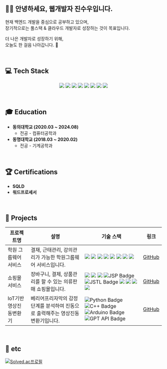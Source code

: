## 👨‍💻 안녕하세요, 웹개발자 진수우입니다.  

현재 백엔드 개발을 중심으로 공부하고 있으며,  
장기적으로는 풀스택 & 클라우드 개발자로 성장하는 것이 목표입니다.  

더 나은 개발자로 성장하기 위해,  
오늘도 한 걸음 나아갑니다. 🚀  

<br>

## 💻 Tech Stack
<p align="center">
  <img src="https://img.shields.io/badge/Java-F89820?style=for-the-badge&logo=openjdk&logoColor=white">
  <img src="https://img.shields.io/badge/Spring-6DB33F?style=for-the-badge&logo=spring&logoColor=white">
  <img src="https://img.shields.io/badge/Spring%20Boot-6DB33F?style=for-the-badge&logo=springboot&logoColor=white">
  <img src="https://img.shields.io/badge/Thymeleaf-005F0F?style=for-the-badge&logo=thymeleaf&logoColor=white">
  <img src="https://img.shields.io/badge/MyBatis-DC382D?style=for-the-badge&logo=databricks&logoColor=white">
  <img src="https://img.shields.io/badge/MySQL-005C84?style=for-the-badge&logo=mysql&logoColor=white">
  <img src="https://img.shields.io/badge/AWS-FF9900?style=for-the-badge&logo=amazonaws&logoColor=white">
  <img src="https://img.shields.io/badge/GitHub-181717?style=for-the-badge&logo=github&logoColor=white">
</p>

<br>

## 🎓 Education
- **동의대학교 (2020.03 ~ 2024.08)**  
  - 전공 - 컴퓨터공학과
- **동명대학교 (2018.03 ~ 2020.02)**  
  - 전공 - 기계공학과

<br>

## 🏆 Certifications  
- **SQLD**
- **워드프로세서** 

<br>

## 📜 Projects

| 프로젝트명     | 설명                                         | 기술 스택 | 링크 |
|----------------|----------------------------------------------|-----------|-------|
| 학원 그룹웨어 서비스 | 결재, 근태관리, 강의관리가 가능한 학원그룹웨어 서비스입니다. | <img src="https://img.shields.io/badge/Java-F89820?style=for-the-badge&logo=openjdk&logoColor=white"> <img src="https://img.shields.io/badge/Spring-6DB33F?style=for-the-badge&logo=spring&logoColor=white"> <img src="https://img.shields.io/badge/Spring%20Boot-6DB33F?style=for-the-badge&logo=springboot&logoColor=white"> <img src="https://img.shields.io/badge/Thymeleaf-005F0F?style=for-the-badge&logo=thymeleaf&logoColor=white"> <img src="https://img.shields.io/badge/MyBatis-DC382D?style=for-the-badge&logo=databricks&logoColor=white"> <img src="https://img.shields.io/badge/MySQL-005C84?style=for-the-badge&logo=mysql&logoColor=white"> <img src="https://img.shields.io/badge/AWS-FF9900?style=for-the-badge&logo=amazonaws&logoColor=white"> <img src="https://img.shields.io/badge/GitHub-181717?style=for-the-badge&logo=github&logoColor=white"> |  [GitHub](https://github.com/gd86-academy/academy) |
| 쇼핑몰 서비스 | 장바구니, 결제, 상품관리를 할 수 있는 의류판매 쇼핑몰입니다. | <img src="https://img.shields.io/badge/Java-F89820?style=for-the-badge&logo=openjdk&logoColor=white"> <img src="https://img.shields.io/badge/Spring-6DB33F?style=for-the-badge&logo=spring&logoColor=white"> <img src="https://img.shields.io/badge/Spring%20Boot-6DB33F?style=for-the-badge&logo=springboot&logoColor=white"> <img src="https://img.shields.io/badge/JSP-2F6A8F?style=for-the-badge&logo=apache&logoColor=white" alt="JSP Badge"> <img src="https://img.shields.io/badge/JSTL-00205B?style=for-the-badge&logo=java&logoColor=white" alt="JSTL Badge"> <img src="https://img.shields.io/badge/MyBatis-DC382D?style=for-the-badge&logo=databricks&logoColor=white"> <img src="https://img.shields.io/badge/MySQL-005C84?style=for-the-badge&logo=mysql&logoColor=white"> <img src="https://img.shields.io/badge/AWS-FF9900?style=for-the-badge&logo=amazonaws&logoColor=white"> <img src="https://img.shields.io/badge/GitHub-181717?style=for-the-badge&logo=github&logoColor=white"> |  [GitHub](https://github.com/dressmall/dressmall) |
| IoT기반 영상진동변환기 | 베리어프리자막의 감정단계를 분석하여 진동으로 출력해주는 영상진동변환기입니다. | <img src="https://img.shields.io/badge/Python-3776AB?style=for-the-badge&logo=python&logoColor=white" alt="Python Badge"> <img src="https://img.shields.io/badge/C%2B%2B-00599C?style=for-the-badge&logo=c%2B%2B&logoColor=white" alt="C++ Badge"> <img src="https://img.shields.io/badge/Arduino-00979D?style=for-the-badge&logo=arduino&logoColor=white" alt="Arduino Badge"> <img src="https://img.shields.io/badge/GPT_API-00A9E0?style=for-the-badge&logo=openai&logoColor=white" alt="GPT API Badge"> |  [GitHub](https://github.com/gd86-academy/academy) |

<br>

## 💬 etc

[![Solved.ac프로필](http://mazassumnida.wtf/api/v2/generate_badge?boj=orukdoline)](https://solved.ac/profile/orukdoline)
